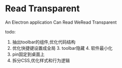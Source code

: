 # Read Transparent

An Electron application Can Read WeRead Transparent



todo:
1. 抽出toolbar的组件,优化代码结构
2. 优化快捷键设置成全局
   3. toolbar隐藏
   4. 软件最小化
3. pin固定到桌面上
3. 拆分CSS,优化样式和行为逻辑

